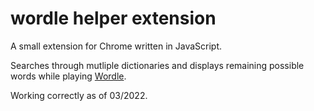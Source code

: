 # wordle helper extension

A small extension for Chrome written in JavaScript.

Searches through mutliple dictionaries and displays remaining possible words while playing [Wordle](https://www.nytimes.com/games/wordle/index.html).

Working correctly as of 03/2022.
